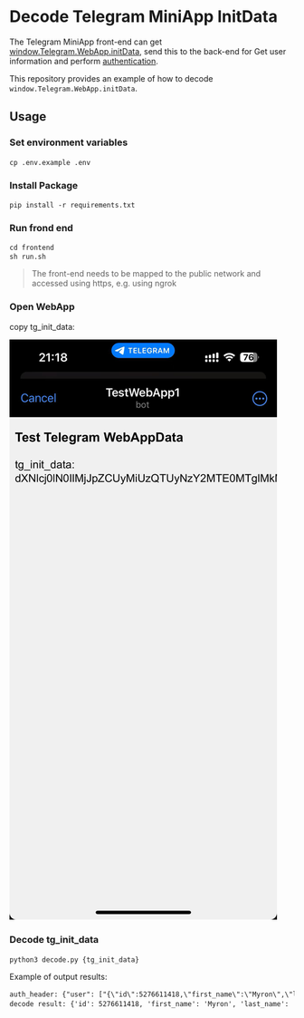 # Decode Telegram MiniApp InitData

The Telegram MiniApp front-end can get [window.Telegram.WebApp.initData](https://core.telegram.org/bots/webapps#initializing-mini-apps), send this to the back-end for Get user information and perform [authentication](https://core.telegram.org/bots/webapps#validating-data-received-via-the-mini-app).

This repository provides an example of how to decode `window.Telegram.WebApp.initData`.

## Usage

### Set environment variables

```shell
cp .env.example .env
```

### Install Package

```shell
pip install -r requirements.txt
```

### Run frond end

```shell
cd frontend
sh run.sh
```
> The front-end needs to be mapped to the public network and accessed using https, e.g. using ngrok


### Open WebApp

copy tg_init_data:

![](./doc/tg.png)

### Decode tg_init_data
```shell
python3 decode.py {tg_init_data}
```

Example of output results:
```txt
auth_header: {"user": ["{\"id\":5276611418,\"first_name\":\"Myron\",\"last_name\":\"Zhang\",\"username\":\"myronzhangweb3\",\"language_code\":\"zh-hans\",\"allows_write_to_pm\":true}"], "chat_instance": ["-6348001789302836739"], "chat_type": ["sender"], "auth_date": ["1722948364"], "hash": ["e998259d18711b135e84498b15f2242fe72da41e92488e712a67e93e38512866"]}
decode result: {'id': 5276611418, 'first_name': 'Myron', 'last_name': 'Zhang', 'username': 'myronzhangweb3', 'language_code': 'zh-hans', 'allows_write_to_pm': True}
```